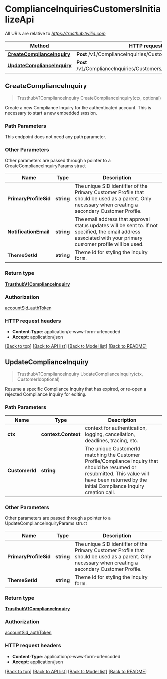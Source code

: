 # ComplianceInquiriesCustomersInitializeApi

All URIs are relative to *https://trusthub.twilio.com*

Method | HTTP request | Description
------------- | ------------- | -------------
[**CreateComplianceInquiry**](ComplianceInquiriesCustomersInitializeApi.md#CreateComplianceInquiry) | **Post** /v1/ComplianceInquiries/Customers/Initialize | 
[**UpdateComplianceInquiry**](ComplianceInquiriesCustomersInitializeApi.md#UpdateComplianceInquiry) | **Post** /v1/ComplianceInquiries/Customers/{CustomerId}/Initialize | 



## CreateComplianceInquiry

> TrusthubV1ComplianceInquiry CreateComplianceInquiry(ctx, optional)



Create a new Compliance Inquiry for the authenticated account. This is necessary to start a new embedded session.

### Path Parameters

This endpoint does not need any path parameter.

### Other Parameters

Other parameters are passed through a pointer to a CreateComplianceInquiryParams struct


Name | Type | Description
------------- | ------------- | -------------
**PrimaryProfileSid** | **string** | The unique SID identifier of the Primary Customer Profile that should be used as a parent. Only necessary when creating a secondary Customer Profile.
**NotificationEmail** | **string** | The email address that approval status updates will be sent to. If not specified, the email address associated with your primary customer profile will be used.
**ThemeSetId** | **string** | Theme id for styling the inquiry form.

### Return type

[**TrusthubV1ComplianceInquiry**](TrusthubV1ComplianceInquiry.md)

### Authorization

[accountSid_authToken](../README.md#accountSid_authToken)

### HTTP request headers

- **Content-Type**: application/x-www-form-urlencoded
- **Accept**: application/json

[[Back to top]](#) [[Back to API list]](../README.md#documentation-for-api-endpoints)
[[Back to Model list]](../README.md#documentation-for-models)
[[Back to README]](../README.md)


## UpdateComplianceInquiry

> TrusthubV1ComplianceInquiry UpdateComplianceInquiry(ctx, CustomerIdoptional)



Resume a specific Compliance Inquiry that has expired, or re-open a rejected Compliance Inquiry for editing.

### Path Parameters


Name | Type | Description
------------- | ------------- | -------------
**ctx** | **context.Context** | context for authentication, logging, cancellation, deadlines, tracing, etc.
**CustomerId** | **string** | The unique CustomerId matching the Customer Profile/Compliance Inquiry that should be resumed or resubmitted. This value will have been returned by the initial Compliance Inquiry creation call.

### Other Parameters

Other parameters are passed through a pointer to a UpdateComplianceInquiryParams struct


Name | Type | Description
------------- | ------------- | -------------
**PrimaryProfileSid** | **string** | The unique SID identifier of the Primary Customer Profile that should be used as a parent. Only necessary when creating a secondary Customer Profile.
**ThemeSetId** | **string** | Theme id for styling the inquiry form.

### Return type

[**TrusthubV1ComplianceInquiry**](TrusthubV1ComplianceInquiry.md)

### Authorization

[accountSid_authToken](../README.md#accountSid_authToken)

### HTTP request headers

- **Content-Type**: application/x-www-form-urlencoded
- **Accept**: application/json

[[Back to top]](#) [[Back to API list]](../README.md#documentation-for-api-endpoints)
[[Back to Model list]](../README.md#documentation-for-models)
[[Back to README]](../README.md)


